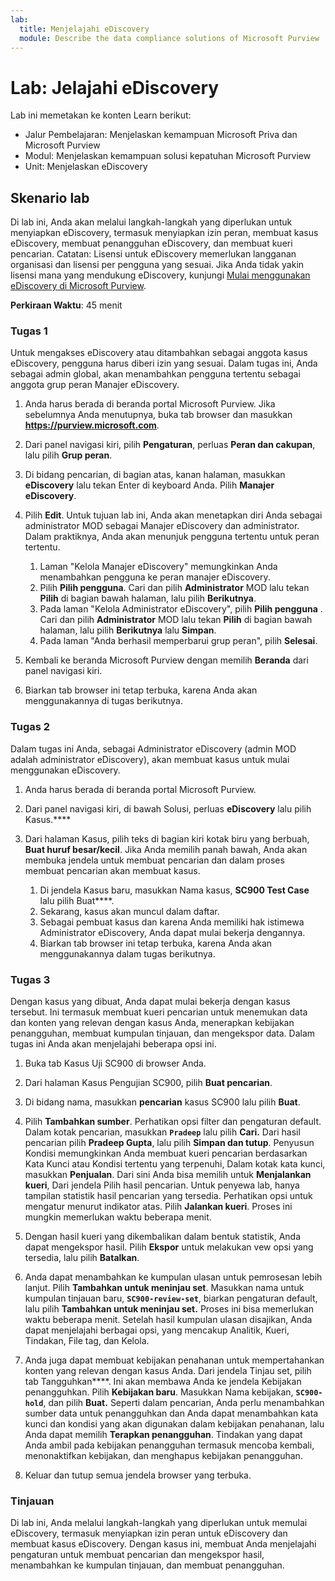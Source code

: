 ```yaml
---
lab:
  title: Menjelajahi eDiscovery
  module: Describe the data compliance solutions of Microsoft Purview
---
```


# Lab: Jelajahi eDiscovery

Lab ini memetakan ke konten Learn berikut:

- Jalur Pembelajaran: Menjelaskan kemampuan Microsoft Priva dan Microsoft Purview
- Modul: Menjelaskan kemampuan solusi kepatuhan Microsoft Purview
- Unit: Menjelaskan eDiscovery

## Skenario lab

Di lab ini, Anda akan melalui langkah-langkah yang diperlukan untuk menyiapkan eDiscovery, termasuk menyiapkan izin peran, membuat kasus eDiscovery, membuat penangguhan eDiscovery, dan membuat kueri pencarian.  Catatan: Lisensi untuk eDiscovery memerlukan langganan organisasi dan lisensi per pengguna yang sesuai. Jika Anda tidak yakin lisensi mana yang mendukung eDiscovery, kunjungi [Mulai menggunakan eDiscovery di Microsoft Purview](https://docs.microsoft.com/microsoft-365/compliance/get-started-core-ediscovery?view=o365-worldwide).

**Perkiraan Waktu**: 45 menit

### Tugas 1

Untuk mengakses eDiscovery atau ditambahkan sebagai anggota kasus eDiscovery, pengguna harus diberi izin yang sesuai. Dalam tugas ini, Anda sebagai admin global, akan menambahkan pengguna tertentu sebagai anggota grup peran Manajer eDiscovery.

1. Anda harus berada di beranda portal Microsoft Purview.  Jika sebelumnya Anda menutupnya, buka tab browser dan masukkan **https://purview.microsoft.com**.

1. Dari panel navigasi kiri, pilih **Pengaturan**, perluas **Peran dan cakupan**, lalu pilih **Grup peran**.

1. Di bidang pencarian, di bagian atas, kanan halaman, masukkan **eDiscovery** lalu tekan Enter di keyboard Anda.  Pilih **Manajer eDiscovery**.

1. Pilih **Edit**. Untuk tujuan lab ini, Anda akan menetapkan diri Anda sebagai administrator MOD sebagai Manajer eDiscovery dan administrator.  Dalam praktiknya, Anda akan menunjuk pengguna tertentu untuk peran tertentu.
    1. Laman "Kelola Manajer eDiscovery" memungkinkan Anda menambahkan pengguna ke peran manajer eDiscovery.
    1. Pilih **Pilih pengguna**. Cari dan pilih **Administrator** MOD lalu tekan **Pilih** di bagian bawah halaman, lalu pilih **Berikutnya**.
    1. Pada laman "Kelola Administrator eDiscovery", pilih **Pilih pengguna** . Cari dan pilih **Administrator** MOD lalu tekan **Pilih** di bagian bawah halaman, lalu pilih **Berikutnya** lalu **Simpan**.
    1. Pada laman "Anda berhasil memperbarui grup peran", pilih **Selesai**.

1. Kembali ke beranda Microsoft Purview dengan memilih **Beranda** dari panel navigasi kiri.

1. Biarkan tab browser ini tetap terbuka, karena Anda akan menggunakannya di tugas berikutnya.

### Tugas 2

Dalam tugas ini Anda, sebagai Administrator eDiscovery (admin MOD adalah administrator eDiscovery), akan membuat kasus untuk mulai menggunakan eDiscovery.

1. Anda harus berada di beranda portal Microsoft Purview.

1. Dari panel navigasi kiri, di bawah Solusi, perluas **eDiscovery** lalu pilih Kasus.****

1. Dari halaman Kasus, pilih teks di bagian kiri kotak biru yang berbuah, **Buat huruf besar/kecil**.  Jika Anda memilih panah bawah, Anda akan membuka jendela untuk membuat pencarian dan dalam proses membuat pencarian akan membuat kasus.
    1. Di jendela Kasus baru, masukkan Nama kasus, **SC900 Test Case** lalu pilih Buat****.
    1. Sekarang, kasus akan muncul dalam daftar.
    1. Sebagai pembuat kasus dan karena Anda memiliki hak istimewa Administrator eDiscovery, Anda dapat mulai bekerja dengannya.  
    1. Biarkan tab browser ini tetap terbuka, karena Anda akan menggunakannya dalam tugas berikutnya.

### Tugas 3

Dengan kasus yang dibuat, Anda dapat mulai bekerja dengan kasus tersebut. Ini termasuk membuat kueri pencarian untuk menemukan data dan konten yang relevan dengan kasus Anda, menerapkan kebijakan penangguhan, membuat kumpulan tinjauan, dan mengekspor data. Dalam tugas ini Anda akan menjelajahi beberapa opsi ini.

1. Buka tab Kasus Uji SC900 di browser Anda.

1. Dari halaman Kasus Pengujian SC900, pilih  **Buat pencarian**.

1. Di bidang nama, masukkan **pencarian** kasus SC900 lalu pilih **Buat**.

1. Pilih **Tambahkan sumber**. Perhatikan opsi filter dan pengaturan default. Dalam kotak pencarian, masukkan **`Pradeep`** lalu pilih **Cari.** Dari hasil pencarian pilih **Pradeep Gupta**, lalu pilih **Simpan dan tutup**. Penyusun Kondisi memungkinkan Anda membuat kueri pencarian berdasarkan Kata Kunci atau Kondisi tertentu yang terpenuhi, Dalam kotak kata kunci, masukkan **Penjualan**. Dari sini Anda bisa memilih untuk **Menjalankan kueri**, Dari jendela Pilih hasil pencarian. Untuk penyewa lab, hanya tampilan statistik hasil pencarian yang tersedia. Perhatikan opsi untuk mengatur menurut indikator atas. Pilih **Jalankan kueri**.  Proses ini mungkin memerlukan waktu beberapa menit.

1. Dengan hasil kueri yang dikembalikan dalam bentuk statistik, Anda dapat mengekspor hasil.  Pilih **Ekspor** untuk melakukan vew opsi yang tersedia, lalu pilih **Batalkan**.

1. Anda dapat menambahkan ke kumpulan ulasan untuk pemrosesan lebih lanjut.  Pilih **Tambahkan untuk meninjau set**. Masukkan nama untuk kumpulan tinjauan baru, **`SC900-review-set`**, biarkan pengaturan default, lalu pilih **Tambahkan untuk meninjau set.** Proses ini bisa memerlukan waktu beberapa menit. Setelah hasil kumpulan ulasan disajikan, Anda dapat menjelajahi berbagai opsi, yang mencakup Analitik, Kueri, Tindakan, File tag, dan Kelola.

1. Anda juga dapat membuat kebijakan penahanan untuk mempertahankan konten yang relevan dengan kasus Anda. Dari jendela Tinjau set, pilih tab Tangguhkan****.  Ini akan membawa Anda ke jendela Kebijakan penangguhkan. Pilih **Kebijakan baru**.  Masukkan Nama kebijakan, **`SC900-hold`**, dan pilih **Buat.**  Seperti dalam pencarian, Anda perlu menambahkan sumber data untuk penangguhkan dan Anda dapat menambahkan kata kunci dan kondisi yang akan digunakan dalam kebijakan penahanan, lalu Anda dapat memilih **Terapkan penangguhan**.  Tindakan yang dapat Anda ambil pada kebijakan penangguhan termasuk mencoba kembali, menonaktifkan kebijakan, dan menghapus kebijakan penangguhan.

1. Keluar dan tutup semua jendela browser yang terbuka.

### Tinjauan

Di lab ini, Anda melalui langkah-langkah yang diperlukan untuk memulai eDiscovery, termasuk menyiapkan izin peran untuk eDiscovery dan membuat kasus eDiscovery.  Dengan kasus ini, membuat Anda menjelajahi pengaturan untuk membuat pencarian dan mengekspor hasil, menambahkan ke kumpulan tinjauan, dan membuat penangguhan.

